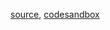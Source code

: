 [source](https://github.com/alokagr07/react-stock-charts/blob/master/docs/lib/charts/CandleStickChartPanToLoadMore.js), [codesandbox](https://codesandbox.io/s/github/alokagr07/react-stock-charts-examples2/tree/master/examples/CandleStickChartPanToLoadMore)
